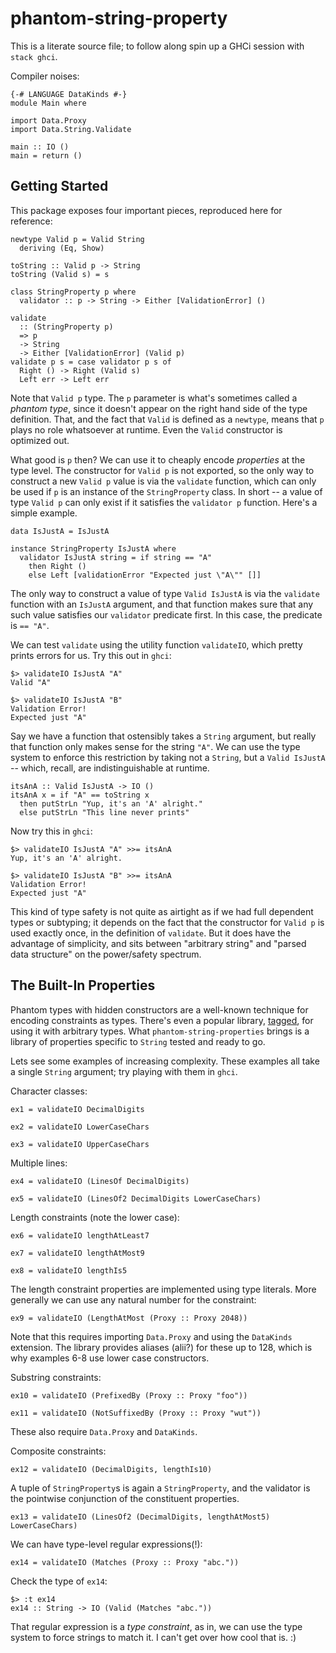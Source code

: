 phantom-string-property
=======================

This is a literate source file; to follow along spin up a GHCi session
with `stack ghci`.

Compiler noises:

``` {.sourceCode .literate .haskell}
{-# LANGUAGE DataKinds #-}
module Main where

import Data.Proxy
import Data.String.Validate

main :: IO ()
main = return ()
```

Getting Started
---------------

This package exposes four important pieces, reproduced here for
reference:

    newtype Valid p = Valid String
      deriving (Eq, Show)

    toString :: Valid p -> String
    toString (Valid s) = s

    class StringProperty p where
      validator :: p -> String -> Either [ValidationError] ()

    validate
      :: (StringProperty p)
      => p
      -> String
      -> Either [ValidationError] (Valid p)
    validate p s = case validator p s of
      Right () -> Right (Valid s)
      Left err -> Left err

Note that `Valid p` type. The `p` parameter is what's sometimes called a
*phantom type*, since it doesn't appear on the right hand side of the
type definition. That, and the fact that `Valid` is defined as a
`newtype`, means that `p` plays no role whatsoever at runtime. Even the
`Valid` constructor is optimized out.

What good is `p` then? We can use it to cheaply encode *properties* at
the type level. The constructor for `Valid p` is not exported, so the
only way to construct a new `Valid p` value is via the `validate`
function, which can only be used if `p` is an instance of the
`StringProperty` class. In short -- a value of type `Valid p` can only
exist if it satisfies the `validator p` function. Here's a simple
example.

``` {.sourceCode .literate .haskell}
data IsJustA = IsJustA

instance StringProperty IsJustA where
  validator IsJustA string = if string == "A"
    then Right ()
    else Left [validationError "Expected just \"A\"" []]
```

The only way to construct a value of type `Valid IsJustA` is via the
`validate` function with an `IsJustA` argument, and that function makes
sure that any such value satisfies our `validator` predicate first. In
this case, the predicate is `== "A"`.

We can test `validate` using the utility function `validateIO`, which
pretty prints errors for us. Try this out in `ghci`:

    $> validateIO IsJustA "A"
    Valid "A"

    $> validateIO IsJustA "B"
    Validation Error!
    Expected just "A"

Say we have a function that ostensibly takes a `String` argument, but
really that function only makes sense for the string `"A"`. We can use
the type system to enforce this restriction by taking not a `String`,
but a `Valid IsJustA` -- which, recall, are indistinguishable at
runtime.

``` {.sourceCode .literate .haskell}
itsAnA :: Valid IsJustA -> IO ()
itsAnA x = if "A" == toString x
  then putStrLn "Yup, it's an 'A' alright."
  else putStrLn "This line never prints"
```

Now try this in `ghci`:

    $> validateIO IsJustA "A" >>= itsAnA
    Yup, it's an 'A' alright.

    $> validateIO IsJustA "B" >>= itsAnA
    Validation Error!
    Expected just "A"

This kind of type safety is not quite as airtight as if we had full
dependent types or subtyping; it depends on the fact that the
constructor for `Valid p` is used exactly once, in the definition of
`validate`. But it does have the advantage of simplicity, and sits
between "arbitrary string" and "parsed data structure" on the
power/safety spectrum.

The Built-In Properties
-----------------------

Phantom types with hidden constructors are a well-known technique for
encoding constraints as types. There's even a popular library,
[tagged](http://hackage.haskell.org/package/tagged), for using it with
arbitrary types. What `phantom-string-properties` brings is a library of
properties specific to `String` tested and ready to go.

Lets see some examples of increasing complexity. These examples all take
a single `String` argument; try playing with them in `ghci`.

Character classes:

``` {.sourceCode .literate .haskell}
ex1 = validateIO DecimalDigits

ex2 = validateIO LowerCaseChars

ex3 = validateIO UpperCaseChars
```

Multiple lines:

``` {.sourceCode .literate .haskell}
ex4 = validateIO (LinesOf DecimalDigits)

ex5 = validateIO (LinesOf2 DecimalDigits LowerCaseChars)
```

Length constraints (note the lower case):

``` {.sourceCode .literate .haskell}
ex6 = validateIO lengthAtLeast7

ex7 = validateIO lengthAtMost9

ex8 = validateIO lengthIs5
```

The length constraint properties are implemented using type literals.
More generally we can use any natural number for the constraint:

``` {.sourceCode .literate .haskell}
ex9 = validateIO (LengthAtMost (Proxy :: Proxy 2048))
```

Note that this requires importing `Data.Proxy` and using the `DataKinds`
extension. The library provides aliases (alii?) for these up to 128,
which is why examples 6-8 use lower case constructors.

Substring constraints:

``` {.sourceCode .literate .haskell}
ex10 = validateIO (PrefixedBy (Proxy :: Proxy "foo"))

ex11 = validateIO (NotSuffixedBy (Proxy :: Proxy "wut"))
```

These also require `Data.Proxy` and `DataKinds`.

Composite constraints:

``` {.sourceCode .literate .haskell}
ex12 = validateIO (DecimalDigits, lengthIs10)
```

A tuple of `StringProperty`s is again a `StringProperty`, and the
validator is the pointwise conjunction of the constituent properties.

``` {.sourceCode .literate .haskell}
ex13 = validateIO (LinesOf2 (DecimalDigits, lengthAtMost5) LowerCaseChars)
```

We can have type-level regular expressions(!):

``` {.sourceCode .literate .haskell}
ex14 = validateIO (Matches (Proxy :: Proxy "abc."))
```

Check the type of `ex14`:

    $> :t ex14
    ex14 :: String -> IO (Valid (Matches "abc."))

That regular expression is a *type constraint*, as in, we can use the
type system to force strings to match it. I can't get over how cool that
is. :)
